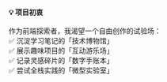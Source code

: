 <div style="float: right; width: 85%; margin-right: 5%">

#### 💡 **项目初衷**

作为前端探索者，我渴望一个自由创作的试验场：  
✅ 沉淀学习笔记的「技术博物馆」  
✅ 展示趣味项目的「互动游乐场」  
✅ 记录灵感碎片的「数字手账本」  
✅ 尝试全栈实践的「微型实验室」

</div>
